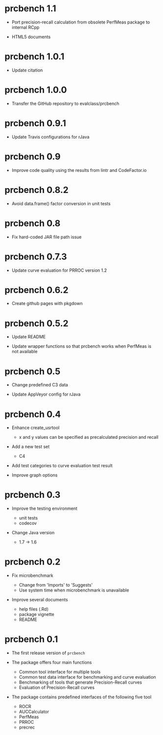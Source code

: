 # prcbench 1.1

* Port precision-recall calculation from obsolete PerfMeas package to internal RCpp

* HTML5 documents

# prcbench 1.0.1

* Update citation

# prcbench 1.0.0

* Transfer the GitHub repository to evalclass/prcbench

# prcbench 0.9.1

* Update Travis configurations for rJava

# prcbench 0.9

* Improve code quality using the results from lintr and CodeFactor.io

# prcbench 0.8.2

* Avoid data.frame() factor conversion in unit tests

# prcbench 0.8

* Fix hard-coded JAR file path issue

# prcbench 0.7.3

* Update curve evaluation for PRROC version 1.2

# prcbench 0.6.2

* Create github pages with pkgdown

# prcbench 0.5.2

* Update README

* Update wrapper functions so that prcbench works when PerfMeas is not available

# prcbench 0.5

* Change predefined C3 data

* Update AppVeyor config for rJava

# prcbench 0.4

* Enhance create_usrtool
    * x and y values can be specified as precalculated precision and recall
    
* Add a new test set
    * C4

* Add test categories to curve evaluation test result

* Improve graph options
    
# prcbench 0.3

* Improve the testing environment
    * unit tests
    * codecov
    
* Change Java version
    * 1.7 -> 1.6
       
# prcbench 0.2

* Fix microbenchmark
    * Change from 'Imports' to 'Suggests'
    * Use system time when microbenchmark is unavailable
    
* Improve several documents
    * help files (.Rd)
    * package vignette
    * README  
    
# prcbench 0.1

* The first release version of `prcbench`

* The package offers four main functions
    * Common tool interface for multiple tools
    * Common test data interface for benchmarking and curve evaluation
    * Benchmarking of tools that generate Precision-Recall curves
    * Evaluation of Precision-Recall curves
    
* The package contains predefined interfaces of the following five tool
    * ROCR
    * AUCCalculator
    * PerfMeas
    * PRROC
    * precrec    
